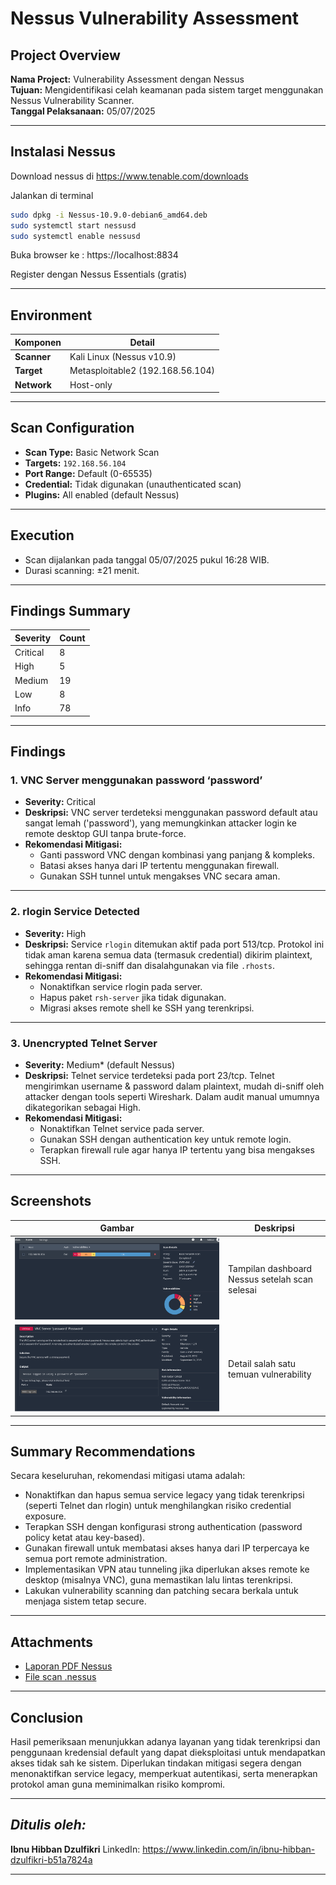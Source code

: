 # Nessus Vulnerability Assessment

## Project Overview

**Nama Project:** Vulnerability Assessment dengan Nessus  
**Tujuan:** Mengidentifikasi celah keamanan pada sistem target menggunakan Nessus Vulnerability Scanner.  
**Tanggal Pelaksanaan:** 05/07/2025

---

## Instalasi Nessus

Download nessus di https://www.tenable.com/downloads

Jalankan di terminal

```bash
sudo dpkg -i Nessus-10.9.0-debian6_amd64.deb
sudo systemctl start nessusd
sudo systemctl enable nessusd
```

Buka browser ke : https://localhost:8834

Register dengan Nessus Essentials (gratis)

---

## Environment

| Komponen    | Detail                           |
| ----------- | -------------------------------- |
| **Scanner** | Kali Linux (Nessus v10.9)        |
| **Target**  | Metasploitable2 (192.168.56.104) |
| **Network** | Host-only                        |

---

## Scan Configuration

- **Scan Type:** Basic Network Scan
- **Targets:** `192.168.56.104`
- **Port Range:** Default (0-65535)
- **Credential:** Tidak digunakan (unauthenticated scan)
- **Plugins:** All enabled (default Nessus)

---

## Execution

- Scan dijalankan pada tanggal 05/07/2025 pukul 16:28 WIB.
- Durasi scanning: ±21 menit.

---

## Findings Summary

| Severity | Count |
| -------- | ----- |
| Critical | 8     |
| High     | 5     |
| Medium   | 19    |
| Low      | 8     |
| Info     | 78    |

---

## Findings

### 1️. VNC Server menggunakan password ‘password’

- **Severity:** Critical
- **Deskripsi:**
  VNC server terdeteksi menggunakan password default atau sangat lemah ('password'), yang memungkinkan attacker login ke remote desktop GUI tanpa brute-force.
- **Rekomendasi Mitigasi:**
  - Ganti password VNC dengan kombinasi yang panjang & kompleks.
  - Batasi akses hanya dari IP tertentu menggunakan firewall.
  - Gunakan SSH tunnel untuk mengakses VNC secara aman.

---

### 2️. rlogin Service Detected

- **Severity:** High
- **Deskripsi:**
  Service `rlogin` ditemukan aktif pada port 513/tcp. Protokol ini tidak aman karena semua data (termasuk credential) dikirim plaintext, sehingga rentan di-sniff dan disalahgunakan via file `.rhosts`.
- **Rekomendasi Mitigasi:**
  - Nonaktifkan service rlogin pada server.
  - Hapus paket `rsh-server` jika tidak digunakan.
  - Migrasi akses remote shell ke SSH yang terenkripsi.

---

### 3️. Unencrypted Telnet Server

- **Severity:** Medium\* (default Nessus)
- **Deskripsi:**
  Telnet service terdeteksi pada port 23/tcp. Telnet mengirimkan username & password dalam plaintext, mudah di-sniff oleh attacker dengan tools seperti Wireshark. Dalam audit manual umumnya dikategorikan sebagai High.
- **Rekomendasi Mitigasi:**
  - Nonaktifkan Telnet service pada server.
  - Gunakan SSH dengan authentication key untuk remote login.
  - Terapkan firewall rule agar hanya IP tertentu yang bisa mengakses SSH.

---

## Screenshots

| Gambar                               | Deskripsi                                      |
| ------------------------------------ | ---------------------------------------------- |
| ![Dashboard](nessus_dashboard.png)   | Tampilan dashboard Nessus setelah scan selesai |
| ![Detail Finding](nessus_detail.png) | Detail salah satu temuan vulnerability         |

---

## Summary Recommendations

Secara keseluruhan, rekomendasi mitigasi utama adalah:

- Nonaktifkan dan hapus semua service legacy yang tidak terenkripsi (seperti Telnet dan rlogin) untuk menghilangkan risiko credential exposure.
- Terapkan SSH dengan konfigurasi strong authentication (password policy ketat atau key-based).
- Gunakan firewall untuk membatasi akses hanya dari IP terpercaya ke semua port remote administration.
- Implementasikan VPN atau tunneling jika diperlukan akses remote ke desktop (misalnya VNC), guna memastikan lalu lintas terenkripsi.
- Lakukan vulnerability scanning dan patching secara berkala untuk menjaga sistem tetap secure.

---

## Attachments

- [Laporan PDF Nessus](nessus_report.pdf)
- [File scan .nessus](scan_file.nessus)

---

## Conclusion

Hasil pemeriksaan menunjukkan adanya layanan yang tidak terenkripsi dan penggunaan kredensial default yang dapat dieksploitasi untuk mendapatkan akses tidak sah ke sistem. Diperlukan tindakan mitigasi segera dengan menonaktifkan service legacy, memperkuat autentikasi, serta menerapkan protokol aman guna meminimalkan risiko kompromi.

---

## _Ditulis oleh:_

**Ibnu Hibban Dzulfikri**
LinkedIn: https://www.linkedin.com/in/ibnu-hibban-dzulfikri-b51a7824a

---
